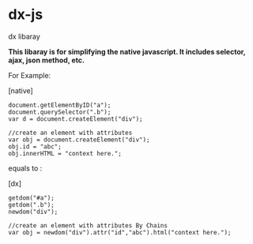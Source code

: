 # dx-js
dx libaray

**This libaray is for simplifying the native javascript. It includes selector, ajax, json method, etc.**

For Example:

[native]
```
document.getElementByID("a");
document.querySelector(".b");
var d = document.createElement("div");

//create an element with attributes
var obj = document.createElement("div");
obj.id = "abc";
obj.innerHTML = "context here.";

```
equals to :

[dx]
```
getdom("#a");
getdom(".b");
newdom("div");

//create an element with attributes By Chains
var obj = newdom("div").attr("id","abc").html("context here.");

```